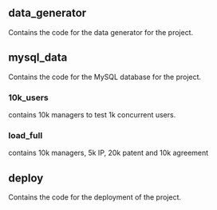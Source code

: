 ## data_generator

Contains the code for the data generator for the project.

## mysql_data

Contains the code for the MySQL database for the project.

### 10k_users 
contains 10k managers to test 1k concurrent users.

### load_full
contains 10k managers, 5k IP, 20k patent and 10k agreement

## deploy
Contains the code for the deployment of the project.
